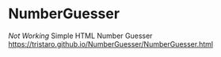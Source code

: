 # NumberGuesser
*Not Working* 
Simple HTML Number Guesser
https://tristaro.github.io/NumberGuesser/NumberGuesser.html
